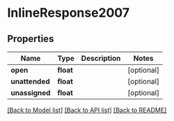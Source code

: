 # InlineResponse2007

## Properties
Name | Type | Description | Notes
------------ | ------------- | ------------- | -------------
**open** | **float** |  | [optional] 
**unattended** | **float** |  | [optional] 
**unassigned** | **float** |  | [optional] 

[[Back to Model list]](../README.md#documentation-for-models) [[Back to API list]](../README.md#documentation-for-api-endpoints) [[Back to README]](../README.md)

